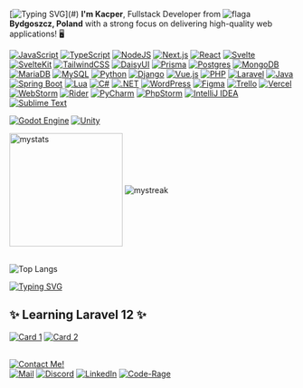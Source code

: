 [![Typing SVG](https://readme-typing-svg.demolab.com?font=Jost&weight=600&size=26&duration=3500&pause=1500&color=BD93F9&width=300&height=42&lines=Welcome+to+my+profile+!)](#)  
**I'm Kacper**, Fullstack Developer from ![flaga](https://github.com/user-attachments/assets/750a85a1-06d6-402a-b716-eea912380e0b) **Bydgoszcz, Poland** with a strong focus on delivering high-quality web applications! 🖥

[![JavaScript](https://img.shields.io/badge/JavaScript-F7DF1E?logo=javascript&logoColor=000)](#) 
[![TypeScript](https://img.shields.io/badge/TypeScript-3178C6?logo=typescript&logoColor=fff)](#) 
[![NodeJS](https://img.shields.io/badge/Node.js-6DA55F?logo=node.js&logoColor=white)](#)
[![Next.js](https://img.shields.io/badge/Next.js-black?logo=next.js&logoColor=white)](#)
[![React](https://img.shields.io/badge/React-%2320232a.svg?logo=react&logoColor=%2361DAFB)](#)
[![Svelte](https://img.shields.io/badge/Svelte-%23f1413d.svg?logo=svelte&logoColor=white)](#) 
[![SvelteKit](https://img.shields.io/badge/SvelteKit-%23f1413d.svg?logo=svelte&logoColor=white)](#) 
[![TailwindCSS](https://img.shields.io/badge/Tailwind%20CSS-%2338B2AC.svg?logo=tailwind-css&logoColor=white)](#) 
[![DaisyUI](https://img.shields.io/badge/DaisyUI-5A0EF8?logo=daisyui&logoColor=fff)](#)
[![Prisma](https://img.shields.io/badge/Prisma-2D3748?logo=prisma&logoColor=white)](#)
[![Postgres](https://img.shields.io/badge/Postgres-%23316192.svg?logo=postgresql&logoColor=white)](#)
[![MongoDB](https://img.shields.io/badge/MongoDB-%234ea94b.svg?logo=mongodb&logoColor=white)](#)
[![MariaDB](https://img.shields.io/badge/MariaDB-003545?logo=mariadb&logoColor=white)](#)
[![MySQL](https://img.shields.io/badge/MySQL-4479A1?logo=mysql&logoColor=fff)](#)
[![Python](https://img.shields.io/badge/Python-3776AB?logo=python&logoColor=fff)](#) 
[![Django](https://img.shields.io/badge/Django-%23092E20.svg?logo=django&logoColor=white)](#) 
[![Vue.js](https://img.shields.io/badge/Vue.js-4FC08D?logo=vuedotjs&logoColor=fff)](#) 
[![PHP](https://img.shields.io/badge/php-%23777BB4.svg?&logo=php&logoColor=white)](#) 
[![Laravel](https://img.shields.io/badge/Laravel-%23FF2D20.svg?logo=laravel&logoColor=white)](#) 
[![Java](https://img.shields.io/badge/Java-%23ED8B00.svg?logo=openjdk&logoColor=white)](#)
[![Spring Boot](https://img.shields.io/badge/Spring%20Boot-6DB33F?logo=springboot&logoColor=fff)](#)
[![Lua](https://img.shields.io/badge/Lua-%232C2D72.svg?logo=lua&logoColor=white)](#)
[![C#](https://custom-icon-badges.demolab.com/badge/C%23-%23239120.svg?logo=cshrp&logoColor=white)](#)
[![.NET](https://img.shields.io/badge/.NET-512BD4?logo=dotnet&logoColor=fff)](#)
[![WordPress](https://img.shields.io/badge/WordPress-%2321759B.svg?logo=wordpress&logoColor=white)](#)
[![Figma](https://img.shields.io/badge/Figma-F24E1E?logo=figma&logoColor=white)](#)
[![Trello](https://img.shields.io/badge/Trello-0052CC?logo=trello&logoColor=fff)](#)
[![Vercel](https://img.shields.io/badge/Vercel-%23000000.svg?logo=vercel&logoColor=white)](#)
[![WebStorm](https://img.shields.io/badge/WebStorm-000?logo=webstorm&logoColor=fff)](#)
[![Rider](https://img.shields.io/badge/Rider-000?logo=rider&logoColor=fff)](#)
[![PyCharm](https://img.shields.io/badge/PyCharm-000?logo=pycharm&logoColor=fff)](#)
[![PhpStorm](https://img.shields.io/badge/PhpStorm-000?logo=phpstorm&logoColor=fff)](#)
[![IntelliJ IDEA](https://img.shields.io/badge/IntelliJIDEA-000000.svg?logo=intellij-idea&logoColor=white)](#)
[![Sublime Text](https://img.shields.io/badge/Sublime%20Text-%23575757.svg?logo=sublime-text&logoColor=important)](#)

[![Godot Engine](https://img.shields.io/badge/Godot-%23FFFFFF.svg?logo=godot-engine)](#)
[![Unity](https://img.shields.io/badge/Unity-%23000000.svg?logo=unity&logoColor=white)](#)

<span>
  <img height=200 align="center" src="https://github-readme-stats-wsmajts-projects.vercel.app/api?username=wsmajt&show_icons=true&theme=tokyonight&rank_icon=github&custom_title=Statistics&card_width=384&hide_border=true&text_color=BD93F9&title_color=FF79C6&icon_color=50FA7B&t1" alt="mystats" />
</span>
<span>
  <img align="center" src="https://github-readme-streak-stats-wsmajts-projects.vercel.app/?user=wsmajt&theme=tokyonight&fire=FF5555&card_width=393&border_radius=4&card_height=199.8&hide_border=true&stroke=50FA7B&ring=FF79C6&currStreakNum=BD93F9&sideNums=BD93F9&currStreakLabel=BD93F9&sideLabels=FF79C6&dates=50FA7B&t2" alt="mystreak"/>
</span>

\
![Top Langs](https://github-readme-stats-wsmajts-projects.vercel.app/api/top-langs/?username=wsmajt&layout=compact&theme=tokyonight&langs_count=10&card_width=991&hide_border=true&text_color=50FA7B&title_color=FF79C6&icon_color=50FA7B&t1)

[![Typing SVG](https://readme-typing-svg.demolab.com?font=Jost&weight=600&size=26&duration=3500&pause=1500&color=BD93F9&width=300&height=42&lines=%F0%9F%94%A8+Recently+working+on%3A)](#)
## **✨ Learning Laravel 12 ✨**  
[![Card 1](https://github-readme-stats-wsmajts-projects.vercel.app/api/pin/?username=wsmajt&repo=laravel-react-skeleton&theme=tokyonight&hide_border=true&text_color=BD93F9&icon_color=50FA7B&title_color=FF79C6&t1)](https://github.com/wsmajt/laravel-react-skeleton)
[![Card 2](https://github-readme-stats-wsmajts-projects.vercel.app/api/pin/?username=wsmajt&repo=laravel-todolist&theme=tokyonight&hide_border=true&text_color=BD93F9&icon_color=50FA7B&title_color=FF79C6)](https://github.com/wsmajt/laravel-todolist)

\
[<img alt="Contact Me!" src="https://img.shields.io/badge/inquires%3F-contact_me-8850D9?style=flat">](#)  
[<img alt="Mail" src="https://img.shields.io/badge/Email-D14836?logo=gmail&logoColor=white">](mailto:contact@code-rage.net) 
[<img alt="Discord" src="https://img.shields.io/badge/wsmajt-%235865F2.svg?&logo=discord&logoColor=white">](#) 
[<img alt="LinkedIn" src="https://custom-icon-badges.demolab.com/badge/LinkedIn-0A66C2?logo=linkedin-white&logoColor=fff">](https://www.linkedin.com/in/kacperm-wsmajt)
[<img alt="Code-Rage" src="https://img.shields.io/badge/%7BCode--Rage%7D-Software_House-AE6FFF?labelColor=8A4DFF">](https://code-rage.net/)
